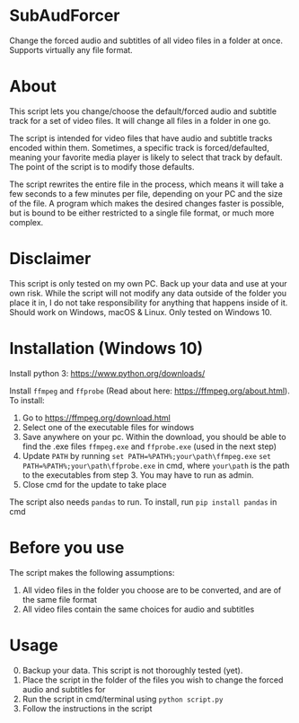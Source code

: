 # SubAudForcer
Change the forced audio and subtitles of all video files in a folder at once. Supports virtually any file format.

# About
This script lets you change/choose the default/forced audio and subtitle track for a set of video files. It will change all files in a folder in one go.

The script is intended for video files that have audio and subtitle tracks encoded within them. Sometimes, a specific track is forced/defaulted, meaning your favorite media player is likely to select that track by default. The point of the script is to modify those defaults. 
  
The script rewrites the entire file in the process, which means it will take a few seconds to a few minutes per file, depending on your PC and the size of the file. A program which makes the desired changes faster is possible, but is bound to be either restricted to a single file format, or much more complex.

# Disclaimer
This script is only tested on my own PC. Back up your data and use at your own risk. While the script will not modify any data outside of the folder you place it in, I do not take responsibility for anything that happens inside of it.
Should work on Windows, macOS & Linux. Only tested on Windows 10.

# Installation (Windows 10)
Install python 3: https://www.python.org/downloads/

Install `ffmpeg` and `ffprobe` (Read about here: https://ffmpeg.org/about.html).  
To install:  
1. Go to https://ffmpeg.org/download.html
2. Select one of the executable files for windows
3. Save anywhere on your pc. Within the download, you should be able to find the .exe files `ffmpeg.exe` and `ffprobe.exe` (used in the next step)
4. Update `PATH` by running 
  `set PATH=%PATH%;your\path\ffmpeg.exe`
  `set PATH=%PATH%;your\path\ffprobe.exe`
  in cmd, where `your\path` is the path to the executables from step 3. You may have to run as admin.
5. Close cmd for the update to take place

The script also needs `pandas` to run. To install, run `pip install pandas` in cmd

# Before you use
The script makes the following assumptions:  
1. All video files in the folder you choose are to be converted, and are of the same file format
2. All video files contain the same choices for audio and subtitles  

# Usage
0. Backup your data. This script is not thoroughly tested (yet).
1. Place the script in the folder of the files you wish to change the forced audio and subtitles for  
2. Run the script in cmd/terminal using `python script.py`
3. Follow the instructions in the script
